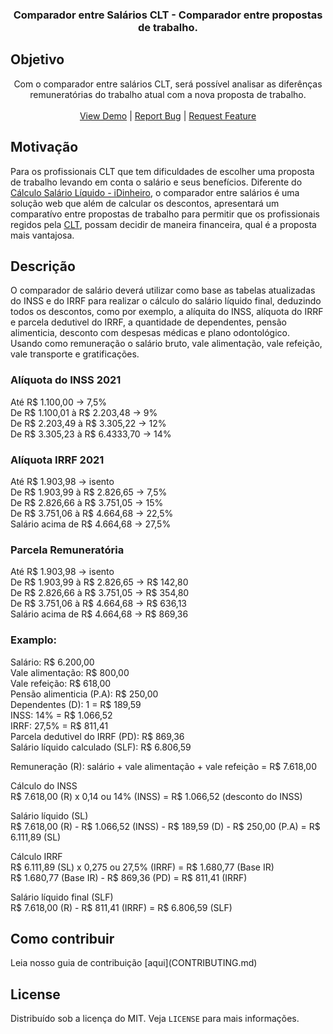 <p align="center">

<h3 align="center">Comparador entre Salários CLT - Comparador entre propostas de trabalho.</h3>

## Objetivo

<p align="center">
  Com o comparador entre salários CLT, será possível analisar as diferênças remuneratórias do trabalho atual com a nova
  proposta de trabalho.
  <br />
  <br />
  <a href="https://calculo-salario-clt.vercel.app/" target="_blank">View Demo</a>
  |
  <a href="https://github.com/leonardofaria00/calculo-salario-CLT/issues">Report Bug</a>
  |
  <a href="https://github.com/leonardofaria00/calculo-salario-CLT/issues">Request Feature</a>
</p>
</p>

## Motivação

<p>
  Para os profissionais CLT que tem dificuldades de escolher uma proposta de trabalho levando em conta o salário e seus
  benefícios.
  Diferente do <a href="https://www.idinheiro.com.br/calculadoras/calculadora-de-salario-liquido/">Cálculo Salário
    Líquido - iDinheiro</a>, o comparador entre salários é uma solução web que além de calcular os descontos,
  apresentará um comparatívo entre propostas de trabalho para permitir que os profissionais regidos pela
  <a href="http://www.planalto.gov.br/ccivil_03/decreto-lei/del5452.htm" target="_blank">CLT</a>, possam decidir de
  maneira financeira, qual é a proposta mais vantajosa.
</p>

## Descrição

<p>
  O comparador de salário deverá utilizar como base as tabelas atualizadas do INSS e do IRRF para realizar o cálculo
  do salário líquido final, deduzindo todos os descontos, como por exemplo, a alíquita do INSS, alíquota do IRRF e
  parcela dedutivel do IRRF, a quantidade de dependentes, pensão alimenticia, desconto com despesas médicas e plano
  odontológico.
  <br>
  Usando como remuneração o salário bruto, vale alimentação, vale refeição, vale transporte e gratificações.
</p>

### Alíquota do INSS 2021

Até R$ 1.100,00 -> 7,5% <br>
De R$ 1.100,01 à R$ 2.203,48 -> 9% <br>
De R$ 2.203,49 à R$ 3.305,22 -> 12% <br>
De R$ 3.305,23 à R$ 6.4333,70 -> 14% <br>

### Alíquota IRRF 2021

Até R$ 1.903,98 -> isento <br>
De R$ 1.903,99 à R$ 2.826,65 -> 7,5% <br>
De R$ 2.826,66 à R$ 3.751,05 -> 15% <br>
De R$ 3.751,06 à R$ 4.664,68 -> 22,5% <br>
Salário acima de R$ 4.664,68 -> 27,5% <br>

### Parcela Remuneratória

Até R$ 1.903,98 -> isento <br>
De R$ 1.903,99 à R$ 2.826,65 -> R$ 142,80 <br>
De R$ 2.826,66 à R$ 3.751,05 -> R$ 354,80 <br>
De R$ 3.751,06 à R$ 4.664,68 -> R$ 636,13 <br>
Salário acima de R$ 4.664,68 -> R$ 869,36 <br>

### Examplo:

Salário: R$ 6.200,00 <br>
Vale alimentação: R$ 800,00 <br>
Vale refeição: R$ 618,00 <br>
Pensão alimenticia (P.A): R$ 250,00 <br>
Dependentes (D): 1 = R$ 189,59 <br>
INSS: 14% = R$ 1.066,52 <br>
IRRF: 27,5% = R$ 811,41 <br>
Parcela dedutivel do IRRF (PD): R$ 869,36 <br>
Salário líquido calculado (SLF): R$ 6.806,59 <br>

Remuneração (R): salário + vale alimentação + vale refeição = R$ 7.618,00 <br>

Cálculo do INSS <br>
R$ 7.618,00 (R) x 0,14 ou 14% (INSS) = R$ 1.066,52 (desconto do INSS) <br>

Salário líquido (SL) <br>
R$ 7.618,00 (R) - R$ 1.066,52 (INSS) - R$ 189,59 (D) - R$ 250,00 (P.A) = R$ 6.111,89 (SL) <br>

Cálculo IRRF <br>
R$ 6.111,89 (SL) x 0,275 ou 27,5% (IRRF) = R$ 1.680,77 (Base IR) <br>
R$ 1.680,77 (Base IR) - R$ 869,36 (PD) = R$ 811,41 (IRRF) <br>

Salário líquido final (SLF) <br>
R$ 7.618,00 (R) - R$ 811,41 (IRRF) = R$ 6.806,59 (SLF) <br>

## Como contribuir

<p>Leia nosso guia de contribuição [aqui](CONTRIBUTING.md)</p>

## License

Distribuído sob a licença do MIT. Veja `LICENSE` para mais informações.

